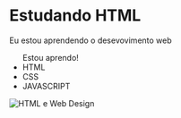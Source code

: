 <h1>Estudando HTML</h1>
<p>Eu estou aprendendo o desevovimento web</p>

<ul> Estou aprendo!
  <li>HTML</li>
  <li>CSS</li>
  <li>JAVASCRIPT</li>
</ul>
<img src="estudo/3.png" alt="HTML e Web Design" >
